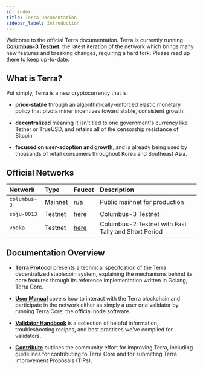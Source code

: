 ```yaml
---
id: index
title: Terra Documentation
sidebar_label: Introduction
---
```


Welcome to the official Terra documentation. Terra is currently running [**Columbus-3 Testnet**](columbus3.md), the latest iteration of the network which brings many new features and breaking changes, requiring a hard fork. Please read up there to keep up-to-date.

## What is Terra?

Put simply, Terra is a new cryptocurrency that is:

* **price-stable** through an algorithmically-enforced elastic monetary policy that pivots miner incentives toward stable, consistent growth.

* **decentralized** meaning it isn't tied to one government's currency like Tether or TrueUSD, and retains all of the censorship resistance of Bitcoin

* **focused on user-adoption and growth**, and is already being used by thousands of retail consumers throughout Korea and Southeast Asia.

## Official Networks

| Network | Type | Faucet | Description |
| :-- | :-- | :-- | :-- |
| `columbus-3` | Mainnet | n/a | Public mainnet for production |
| `soju-0013` | Testnet | [here](https://soju-faucet.terra.money/) | Columbus-3 Testnet |
| `vodka` | Testnet | [here](https://faucet.terra.money/) | Columbus-2 Testnet with Fast Tally and Short Period |

## Documentation Overview

- [**Terra Protocol**](dev-how-terra-works.md) presents a technical specifcation of the Terra decentralized stablecoin system, explaining the mechanisms behind its core features through its reference implementation written in Golang, Terra Core.

- [**User Manual**](node-installation.md) covers how to interact with the Terra blockchain and participate in the network either as simply a user or a validator by running Terra Core, the official node software.

- [**Validator Handbook**](validator-intro.md) is a collection of helpful information, troubleshooting recipes, and best practices we've compiled for validators.

- [**Contribute**](contribute-contributing.md) outlines the community effort for improving Terra, including guidelines for contributing to Terra Core and for submitting Terra Improvement Proposals (TIPs).